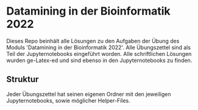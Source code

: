 # Datamining in der Bioinformatik 2022

Dieses Repo beinhält alle Lösungen zu den Aufgaben der Übung des Moduls 'Datamining in der Bioinformatik 2022'.
Alle Übungszettel sind als Teil der Jupyternotebooks eingeführt worden. 
Alle schriftlichen Lösungen wurden ge-Latex-ed und sind ebenso in den Jupyternotebooks zu finden.

## Struktur
Jeder Übungszettel hat seinen eigenen Ordner mit den jeweiligen Jupyternotebooks, sowie möglicher Helper-Files.

